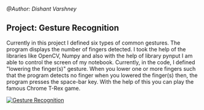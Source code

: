 *@Author: Dishant Varshney*

## Project: Gesture Recognition
Currently in this project I defined six types of common gestures. The program displays the number of fingers detected. I took the help of the libraries like OpenCV, Numpy and also with the help of library pynput I am able to control the screen of my notebook. Currently, in the code, I defined "lowering the finger(s)" gesture. When you lower one or more fingers such that the program detects no finger when you lowered the finger(s) then, the program presses the space-bar key. With the help of this you can play the famous Chrome T-Rex game.

[![Gesture Recognition](https://img.youtube.com/vi/0wS5T81XlI0/hqdefault.jpg)](https://www.youtube.com/watch?v=0wS5T81XlI0)
